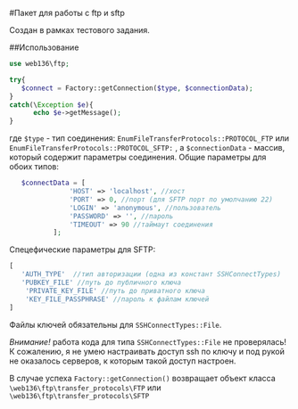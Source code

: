#Пакет для работы с ftp и sftp

Создан в рамках тестового задания.
 
 ##Использование
 
 ```php 
 use web136\ftp;
 
 try{
    $connect = Factory::getConnection($type, $connectionData);
 }
 catch(\Exception $e){
       echo $e->getMessage();
 }
 
 ```
 
 где ``` $type ``` - тип соединения: 
 ```EnumFileTransferProtocols::PROTOCOL_FTP``` или ```EnumFileTransferProtocols::PROTOCOL_SFTP:``` , а ```$connectionData``` - массив, который содержит параметры соединения.
 Общие параметры для обоих типов:
 ```php
    $connectData = [
                'HOST' => 'localhost', //хост
                'PORT' => 0, //порт (для SFTP порт по умолчанию 22) 
                'LOGIN' => 'anonymous', //пользователь
                'PASSWORD' => '', //пароль
                'TIMEOUT' => 90 //таймаут соединения
            ];
 ```
 Спецефические параметры для SFTP:
 ```php 
 [
    'AUTH_TYPE'  //тип авторизации (одна из констант SSHConnectTypes)
    'PUBKEY_FILE' //путь до публичного ключа
     'PRIVATE_KEY_FILE' //путь до приватного ключа
     'KEY_FILE_PASSPHRASE' //пароль к файлам ключей
 ]
 ```
 
 Файлы ключей обязательны для ```SSHConnectTypes::File```.
 
 *Внимание!* работа кода для типа ```SSHConnectTypes::File``` не проверялась! К сожалению, я не умею настраивать доступ ssh  по ключу и под рукой не оказалось серверов, к которым такой доступ настроен.
 
 В случае успеха ```Factory::getConnection()``` возвращает объект класса ```\web136\ftp\transfer_protocols\FTP``` или ```\web136\ftp\transfer_protocols\SFTP```
